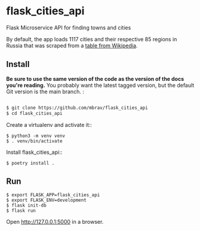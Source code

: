 # flask_cities_api

Flask Microservice API for finding towns and cities

By default, the app loads 1117 cities and their respective 85 regions in Russia that was scraped from a [table from Wikipedia](https://ru.wikipedia.org/wiki/%D0%A1%D0%BF%D0%B8%D1%81%D0%BE%D0%BA_%D0%B3%D0%BE%D1%80%D0%BE%D0%B4%D0%BE%D0%B2_%D0%A0%D0%BE%D1%81%D1%81%D0%B8%D0%B8).

## Install

**Be sure to use the same version of the code as the version of the docs
you're reading.** You probably want the latest tagged version, but the
default Git version is the main branch. :

```bash

$ git clone https://github.com/mbrav/flask_cities_api
$ cd flask_cities_api
```

Create a virtualenv and activate it::

    $ python3 -m venv venv
    $ . venv/bin/activate

Install flask_cities_api::

    $ poetry install .

## Run

    $ export FLASK_APP=flask_cities_api
    $ export FLASK_ENV=development
    $ flask init-db
    $ flask run

Open http://127.0.0.1:5000 in a browser.
